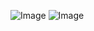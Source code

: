 ![Image](https://www.memesmonkey.com/images/memesmonkey/60/60a63d2d3b7d142d7920c001511d86e9.jpeg)
![Image](https://i.chzbgr.com/full/9526880000/hEC83C134/person-one-does-not-simply-sleep-grad-school-mem-em-akernet)
